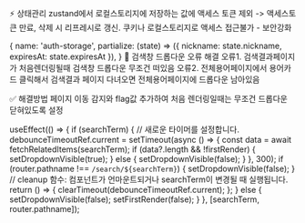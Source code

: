 ⚡️ 상태관리 zustand에서 로컬스토리지에 저장하는 값에 액세스 토큰 제외
-> 액세스토큰 만료, 삭제 시 리프레시로 갱신. 쿠키나 로컬스토리지로 액세스 접근불가 - 보안강화

{
name: 'auth-storage',
partialize: (state) => ({ nickname: state.nickname, expiresAt: state.expiresAt }),
}
🐛 검색창 드롭다운 오류 해결
오류1. 검색결과페이지가 처음렌더링될때 검색창 드롭다운 무조건 떠있음
오류2. 전체용어페이지에서 용어카드 클릭해서 검색결과 페이지 다녀오면 전체용어페이지에 드롭다운 남아있음

✅ 해결방법
페이지 이동 감지와 flag값 추가하여 처음 렌더링일때는 무조건 드롭다운 닫혀있도록 설정

useEffect(() => {
if (searchTerm) {
// 새로운 타이머를 설정합니다.
debounceTimeoutRef.current = setTimeout(async () => {
const data = await fetchRelatedItems(searchTerm);
if (data?.length && !firstRender) {
setDropdownVisible(true);
} else {
setDropdownVisible(false);
}
}, 300);
if (router.pathname !== `/search/${searchTerm}`) {
setDropdownVisible(false);
}
// cleanup 함수: 컴포넌트가 언마운트되거나 searchTerm이 변경될 때 실행됩니다.
return () => {
clearTimeout(debounceTimeoutRef.current);
};
} else {
setDropdownVisible(false);
setFirstRender(false);
}
}, [searchTerm, router.pathname]);
